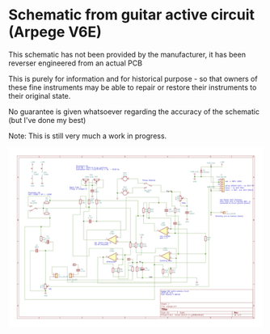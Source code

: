 # Schematic from guitar active circuit (Arpege V6E)

This schematic has not been provided by the manufacturer, it has been reverser engineered from an actual PCB

This is purely for information and for historical purpose - so that owners of these fine instruments may be able to repair or restore their instruments to their original state.

No guarantee is given whatsoever regarding the accuracy of the schematic (but I've done my best)

Note: This is still very much a work in progress.

![the Schematic](./arpege.png?raw=true "Schema")

